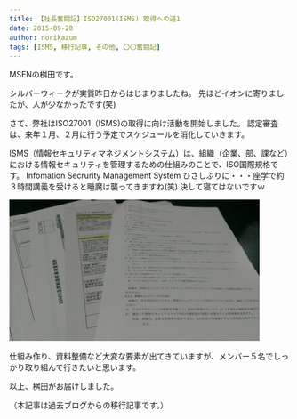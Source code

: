 ```yaml
---
title: 【社長奮闘記】ISO27001(ISMS) 取得への道1
date: 2015-09-20
author: norikazum
tags: [ISMS, 移行記事, その他, 〇〇奮闘記]
---
```


MSENの桝田です。
 
シルバーウィークが実質昨日からはじまりましたね。
先ほどイオンに寄りましたが、人が少なかったです(笑)
 
さて、弊社はISO27001（ISMS)の取得に向け活動を開始しました。
認定審査は、来年１月、２月に行う予定でスケジュールを消化していきます。
 
ISMS（情報セキュリティマネジメントシステム）は、組織（企業、部、課など）における情報セキュリティを管理するための仕組みのことで、ISO国際規格です。
Infomation Secrurity Management System
ひさしぶりに・・・座学で約３時間講義を受けると睡魔は襲ってきますね(笑)
決して寝てはないですｗ

![](images/isms-first-1-1.jpg)

仕組み作り、資料整備など大変な要素が出てきていますが、メンバー５名でしっかり取り組んで行きたいと思います。
 
以上、桝田がお届けしました。

（本記事は過去ブログからの移行記事です。）


